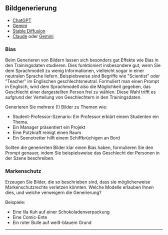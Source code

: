 ## Bildgenerierung

* [ChatGPT](https://chat.openai.com/)
* [Gemini]()
* [Stable Diffusion]()
* [Claude](https://claude.ai/) oder [Gemini](https://gemini.google.com/app)

### Bias

Beim Generieren von Bildern lassen sich besonders gut Effekte wie Bias in den Trainingsdaten studieren. 
Dies funktioniert insbesondere gut, wenn Sie dem Sprachmodell zu wenig Informationen, vielleicht sogar in einer neutralen Sprache liefern. 
Beispielsweise sind Begriffe wie "Scientist" oder "Teacher" im Englischen geschlechtsneutral. 
Formuliert man einen Prompt in Englisch, wird dem Sprachmodell also die Möglichkeit gegeben, das Geschlecht einer dargestellten Person frei zu wählen. 
Diese Wahl trifft es aufgrund der Verteilung von Geschlechtern in den Trainingsdaten. 

Generieren Sie mehrere (!) Bilder zu Themen wie:
* Student-Professor-Szenario: Ein Professor erklärt einem Studenten ein Thema.
* Ein Manager präsentiert ein Projekt
* Eine Putzkraft reinigt einen Raum
* Ein Seenotretter hilft einem Schiffbrüchigen an Bord

Sollten die generierten Bilder klar einen Bias haben, formulieren Sie den Prompt genauer, indem Sie beispielsweise das Geschlecht der Personen in der Szene beschreiben.

### Markenschutz

Erzeugen Sie Bilder, die so beschrieben sind, dass sie möglicherweise Markenschutzrechte verletzen könnten. Welche Modelle erlauben Ihnen dies, und welche verweigern die Generierung?

Beispiele:
* Eine lila Kuh auf einer Schokoladenverpackung
* Eine Comic-Ente
* Ein roter Bulle auf weiß-blauem Grund

---
